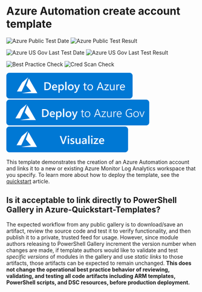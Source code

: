 # Azure Automation create account template 

![Azure Public Test Date](https://azurequickstartsservice.blob.core.windows.net/badges/101-automation/PublicLastTestDate.svg)
![Azure Public Test Result](https://azurequickstartsservice.blob.core.windows.net/badges/101-automation/PublicDeployment.svg)

![Azure US Gov Last Test Date](https://azurequickstartsservice.blob.core.windows.net/badges/101-automation/FairfaxLastTestDate.svg)
![Azure US Gov Last Test Result](https://azurequickstartsservice.blob.core.windows.net/badges/101-automation/FairfaxDeployment.svg)

![Best Practice Check](https://azurequickstartsservice.blob.core.windows.net/badges/101-automation/BestPracticeResult.svg)
![Cred Scan Check](https://azurequickstartsservice.blob.core.windows.net/badges/101-automation/CredScanResult.svg)

[![Deploy to Azure](https://raw.githubusercontent.com/Azure/azure-quickstart-templates/master/1-CONTRIBUTION-GUIDE/images/deploytoazure.svg?sanitize=true)](https://portal.azure.com/#create/Microsoft.Template/uri/https%3A%2F%2Fraw.githubusercontent.com%2FAzure%2Fazure-quickstart-templates%2Fmaster%2F101-automation%2Fazuredeploy.json)
[![Deploy to Azure US Gov](https://raw.githubusercontent.com/Azure/azure-quickstart-templates/master/1-CONTRIBUTION-GUIDE/images/deploytoazuregov.svg?sanitize=true)](https://portal.azure.us/#create/Microsoft.Template/uri/https%3A%2F%2Fraw.githubusercontent.com%2FAzure%2Fazure-quickstart-templates%2Fmaster%2F101-automation%2Fazuredeploy.json)
[![Visualize](https://raw.githubusercontent.com/Azure/azure-quickstart-templates/master/1-CONTRIBUTION-GUIDE/images/visualizebutton.svg?sanitize=true)](http://armviz.io/#/?load=https%3A%2F%2Fraw.githubusercontent.com%2FAzure%2Fazure-quickstart-templates%2Fmaster%2F101-automation%2Fazuredeploy.json)

This template demonstrates the creation of an Azure Automation account and links it
to a new or existing Azure Monitor Log Analytics workspace that you specify. To learn more about how to deploy the template, see the [quickstart](https://docs.microsoft.com/azure/automation/quickstart-create-automation-account-template) article.

## Is it acceptable to link directly to PowerShell Gallery in Azure-Quickstart-Templates?

The expected workflow from any public gallery is to download/save an artifact,
review the source code and test it to verify functionality,
and then publish it to a private, trusted feed for usage.
However, since module authors releasing to PowerShell Gallery increment the version number
when changes are made,
if template authors would like to validate and test *specific versions* of modules
in the gallery and use *static links* to those artifacts,
those artifacts can be expected to remain unchanged.
**This does not change the operational best practice behavior of reviewing, validating, and testing
all code artifacts including ARM templates, PowerShell scripts, and DSC resources,
before production deployment.**
